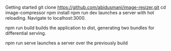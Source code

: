Getting started
git clone https://github.com/abidusmani/image-resizer.git
cd image-compressor
npm install
npm run dev launches a server with hot reloading. Navigate to localhost:3000.

npm run build builds the application to dist, generating two bundles for differential serving.

npm run serve launches a server over the previously build
